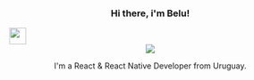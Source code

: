 ### <p align="center">Hi there, i'm Belu! </p>
<img src="[https://raw.githubusercontent.com/sidbelbase/sidbelbase/master/wave.gif](https://user-images.githubusercontent.com/80724668/187348427-2b66f901-76a6-4a1e-be63-b8dfa07974e3.gif)" width="30px">
<div align="center"> 
  
<img src="[https://github.com/carozo/carozo/assets/80724668/f0134dc7-14ed-4362-9164-48f739143c21](https://github.com/carozo/carozo/assets/80724668/54bdec61-9d0e-4675-b2b2-7f0ed40cc49d)">
</div>
<p align="center">


<p align="center">I'm a React & React Native Developer from Uruguay. </p><br/>

<!--
*


-->
